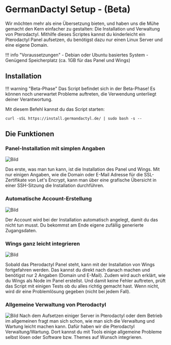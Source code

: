 
# GermanDactyl Setup - (Beta)

Wir möchten mehr als eine Übersetzung bieten, und haben uns die Mühe gemacht den Kern einfacher zu gestalten: Die Installation und Verwaltung von Pterodactyl.
Mithilfe dieses Scriptes kannst du kinderleicht ein Pterodactyl Panel aufsetzen, du benötigst dazu nur einen Linux Server und eine eigene Domain.

!!! info "Voraussetzungen"
    - Debian oder Ubuntu basiertes System
    - Genügend Speicherplatz (ca. 1GB für das Panel und Wings)

## Installation

!!! warning "Beta-Phase"
    Das Script befindet sich in der Beta-Phase! Es können noch unerwartet Probleme auftreten, die Verwendung unterliegt deiner Verantwortung.

Mit diesem Befehl kannst du das Script starten:
```
curl -sSL https://install.germandactyl.de/ | sudo bash -s --
```


## Die Funktionen

### Panel-Installation mit simplen Angaben
![Bild](https://i.imgur.com/7163oVV.png)

Das erste, was man tun kann, ist die Installation des Panel und Wings. Mit nur einigen Angaben, wie die Domain oder E-Mail Adresse für die SSL-Zertifikate von Let's Encrypt, kann man über eine grafische Übersicht in einer SSH-Sitzung die Installation durchführen.

### Automatische Account-Erstellung
![Bild](https://i.imgur.com/lkv65jd.png)

Der Account wird bei der Installation automatisch angelegt, damit du das nicht tun musst. Du bekommst am Ende eigene zufällig generierte Zugangsdaten.

### Wings ganz leicht integrieren
![Bild](https://i.imgur.com/Ca6BrLS.png)

Sobald das Pterodactyl Panel steht, kann mit der Installation von Wings fortgefahren werden. Das kannst du direkt nach danach machen und benötigst nur 2 Angaben (Domain und E-Mail). Zudem wird auch erklärt, wie du Wings als Node im Panel erstellst. Und damit keine Fehler auftreten, prüft das Script mit einigen Tests ob du alles richtig gemacht hast. Wenn nicht, wird dir eine Problemlösung gegeben (nicht bei jedem Fall).

### Allgemeine Verwaltung von Pterodactyl
![Bild](https://i.imgur.com/uYh4sg4.png)
Nach dem Aufsetzen einiger Server in Pterodactyl oder dem Betrieb im allgemeinen fragt man sich schon, wie man sich die Verwaltung und Wartung leicht machen kann. Dafür haben wir die Pterodactyl Verwaltung/Wartung. Dort kannst du mit Tools einige allgemeine Probleme selbst lösen oder Software bzw. Themes auf Wunsch integrieren.
